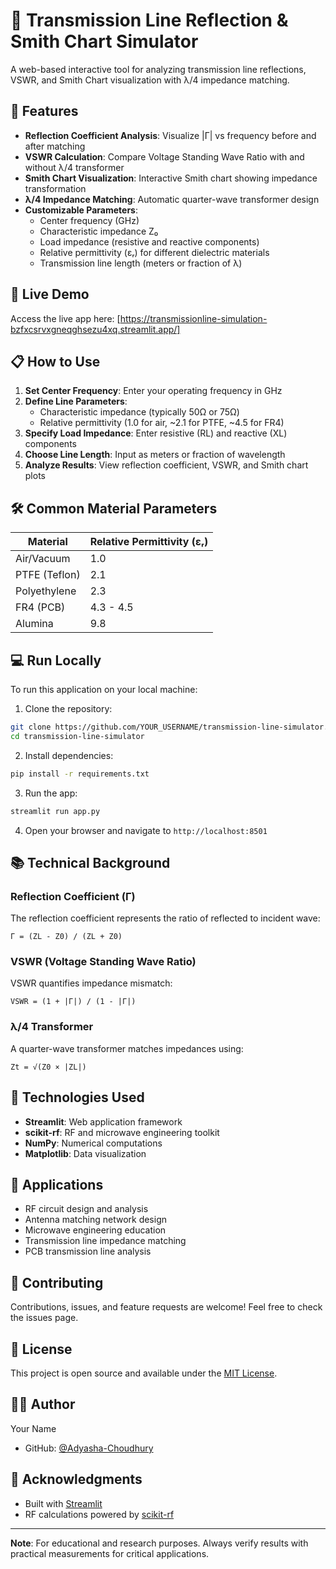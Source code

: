 # 🔌 Transmission Line Reflection & Smith Chart Simulator

A web-based interactive tool for analyzing transmission line reflections, VSWR, and Smith Chart visualization with λ/4 impedance matching.

## 🌟 Features

- **Reflection Coefficient Analysis**: Visualize |Γ| vs frequency before and after matching
- **VSWR Calculation**: Compare Voltage Standing Wave Ratio with and without λ/4 transformer
- **Smith Chart Visualization**: Interactive Smith chart showing impedance transformation
- **λ/4 Impedance Matching**: Automatic quarter-wave transformer design
- **Customizable Parameters**: 
  - Center frequency (GHz)
  - Characteristic impedance Z₀
  - Load impedance (resistive and reactive components)
  - Relative permittivity (εᵣ) for different dielectric materials
  - Transmission line length (meters or fraction of λ)

## 🚀 Live Demo

Access the live app here: [https://transmissionline-simulation-bzfxcsrvxgneqghsezu4xq.streamlit.app/]

## 📋 How to Use

1. **Set Center Frequency**: Enter your operating frequency in GHz
2. **Define Line Parameters**: 
   - Characteristic impedance (typically 50Ω or 75Ω)
   - Relative permittivity (1.0 for air, ~2.1 for PTFE, ~4.5 for FR4)
3. **Specify Load Impedance**: Enter resistive (RL) and reactive (XL) components
4. **Choose Line Length**: Input as meters or fraction of wavelength
5. **Analyze Results**: View reflection coefficient, VSWR, and Smith chart plots

## 🛠️ Common Material Parameters

| Material | Relative Permittivity (εᵣ) |
|----------|---------------------------|
| Air/Vacuum | 1.0 |
| PTFE (Teflon) | 2.1 |
| Polyethylene | 2.3 |
| FR4 (PCB) | 4.3 - 4.5 |
| Alumina | 9.8 |

## 💻 Run Locally

To run this application on your local machine:

1. Clone the repository:
```bash
git clone https://github.com/YOUR_USERNAME/transmission-line-simulator.git
cd transmission-line-simulator
```

2. Install dependencies:
```bash
pip install -r requirements.txt
```

3. Run the app:
```bash
streamlit run app.py
```

4. Open your browser and navigate to `http://localhost:8501`

## 📚 Technical Background

### Reflection Coefficient (Γ)
The reflection coefficient represents the ratio of reflected to incident wave:
```
Γ = (ZL - Z0) / (ZL + Z0)
```

### VSWR (Voltage Standing Wave Ratio)
VSWR quantifies impedance mismatch:
```
VSWR = (1 + |Γ|) / (1 - |Γ|)
```

### λ/4 Transformer
A quarter-wave transformer matches impedances using:
```
Zt = √(Z0 × |ZL|)
```

## 🔧 Technologies Used

- **Streamlit**: Web application framework
- **scikit-rf**: RF and microwave engineering toolkit
- **NumPy**: Numerical computations
- **Matplotlib**: Data visualization

## 📖 Applications

- RF circuit design and analysis
- Antenna matching network design
- Microwave engineering education
- Transmission line impedance matching
- PCB transmission line analysis

## 🤝 Contributing

Contributions, issues, and feature requests are welcome! Feel free to check the issues page.

## 📝 License

This project is open source and available under the [MIT License](LICENSE).

## 👨‍💻 Author

Your Name
- GitHub: [@Adyasha-Choudhury](https://github.com/Adyasha-Choudhury)

## 🙏 Acknowledgments

- Built with [Streamlit](https://streamlit.io/)
- RF calculations powered by [scikit-rf](https://scikit-rf.readthedocs.io/)

---

**Note**: For educational and research purposes. Always verify results with practical measurements for critical applications.
